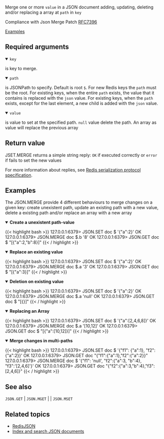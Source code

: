 Merge one or more `value` in a JSON document adding, updating, deleting and/or replacing a array at `path` in `key`

Compliance with Json Merge Patch [RFC7396](https://datatracker.ietf.org/doc/html/rfc7396)

[Examples](#examples)

## Required arguments

<details open><summary><code>key</code></summary>

is key to merge.
</details>

<details open><summary><code>path</code></summary>

is JSONPath to specify. Default is root `$`. For new Redis keys the `path` must be the root. For existing keys, when the entire `path` exists, the value that it contains is replaced with the `json` value. For existing keys, when the `path` exists, except for the last element, a new child is added with the `json` value.

</details>

<details open><summary><code>value</code></summary>

is value to set at the specified path. `null` value delete the path. An array as value will replace the previous array
</details>

## Return value

JSET.MERGE returns a simple string reply: `OK` if executed correctly or `error` if fails to set the new values

For more information about replies, see [Redis serialization protocol specification](/docs/reference/protocol-spec).

## Examples

The JSON.MERGE provide 4 different behaviours to merge changes on a given key: create unexistent path, update an existing path with a new value, delete a existing path and/or replace an array with a new array

<details open>
<summary><b>Create a unexistent path-value</b></summary>

{{< highlight bash >}}
127.0.0.1:6379> JSON.SET doc $ '{"a":2}'
OK
127.0.0.1:6379> JSON.MERGE doc $.b '8'
OK
127.0.0.1:6379> JSON.GET doc $
"[{\"a\":2,\"b\":8}]"
{{< / highlight >}}

</details>

<details open>
<summary><b>Replace an existing value</b></summary>

{{< highlight bash >}}
127.0.0.1:6379> JSON.SET doc $ '{"a":2}'
OK
127.0.0.1:6379> JSON.MERGE doc $.a '3'
OK
127.0.0.1:6379> JSON.GET doc $
"[{\"a\":3}]"
{{< / highlight >}}

</details>

<details open>
<summary><b>Deletion on existing value</b></summary>

{{< highlight bash >}}
127.0.0.1:6379> JSON.SET doc $ '{"a":2}'
OK
127.0.0.1:6379> JSON.MERGE doc $.a 'null'
OK
127.0.0.1:6379> JSON.GET doc $
"[{}]"
{{< / highlight >}}

</details>

<details open>
<summary><b>Replacing an Array</b></summary>

{{< highlight bash >}}
127.0.0.1:6379> JSON.SET doc $ '{"a":[2,4,6,8]}'
OK
127.0.0.1:6379> JSON.MERGE doc $.a '[10,12]'
OK
127.0.0.1:6379> JSON.GET doc $
"[{\"a\":[10,12]}]"
{{< / highlight >}}

</details>


<details open>
<summary><b>Merge changes in multi-paths</b></summary>

{{< highlight bash >}}
127.0.0.1:6379> JSON.SET doc $ '{"f1": {"a":1}, "f2":{"a":2}}'
OK
127.0.0.1:6379> JSON.GET doc
"{\"f1\":{\"a\":1},\"f2\":{\"a\":2}}"
127.0.0.1:6379> JSON.MERGE doc $ '{"f1": 'null', "f2":{"a":3, "b":4}, "f3":'[2,4,6]'}' 
OK
127.0.0.1:6379> JSON.GET doc
"{\"f2\":{\"a\":3,\"b\":4},\"f3\":[2,4,6]}"
{{< / highlight >}}

</details>

## See also

`JSON.GET` | `JSON.MGET` | | `JSON.MSET`

## Related topics

* [RedisJSON](/docs/stack/json)
* [Index and search JSON documents](/docs/stack/search/indexing_json)
